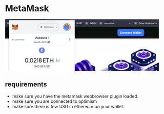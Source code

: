 # MetaMask

![](img/metamask_requirements.png)

## requirements

- make sure you have the metamask webbrowser plugin loaded.
- make sure you are connected to optimism
- make sure there is few USD in ethereum on your wallet.

